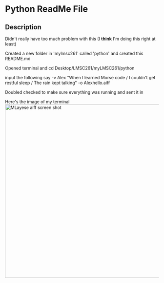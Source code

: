# Python ReadMe File

## Description
Didn't really have too much problem with this (I **think** I'm doing this right at least)

Created a new folder in 'mylmsc261' called 'python' and created this README.md

Opened terminal and cd Desktop/LMSC261/myLMSC261/python

input the following say -v Alex "When I learned Morse code / I couldn't get restful sleep / The rain kept talking" -o Alexhello.aiff

Doubled checked to make sure everything was running and sent it in

Here's the image of my terminal
<img width="568" alt="MLayese aiff screen shot" src="https://user-images.githubusercontent.com/57817966/108146112-9c085b80-709a-11eb-8ab8-f664684063dc.png">
